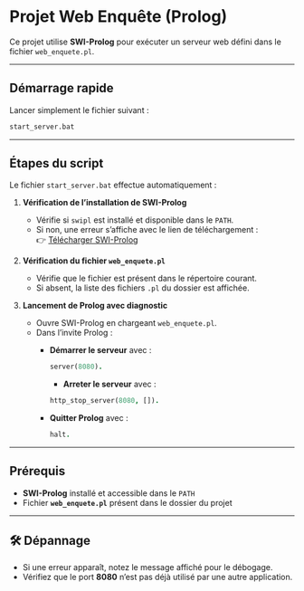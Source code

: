# Projet Web Enquête (Prolog)

Ce projet utilise **SWI-Prolog** pour exécuter un serveur web défini dans le fichier `web_enquete.pl`.  

---

## Démarrage rapide

Lancer simplement le fichier suivant :  

```bash
start_server.bat
```

---

## Étapes du script

Le fichier `start_server.bat` effectue automatiquement :  

1. **Vérification de l’installation de SWI-Prolog**
   - Vérifie si `swipl` est installé et disponible dans le `PATH`.
   - Si non, une erreur s’affiche avec le lien de téléchargement :  
     👉 [Télécharger SWI-Prolog](https://www.swi-prolog.org/)

2. **Vérification du fichier `web_enquete.pl`**
   - Vérifie que le fichier est présent dans le répertoire courant.
   - Si absent, la liste des fichiers `.pl` du dossier est affichée.

3. **Lancement de Prolog avec diagnostic**
   - Ouvre SWI-Prolog en chargeant `web_enquete.pl`.
   - Dans l’invite Prolog :  
     - **Démarrer le serveur** avec :  
       ```prolog
       server(8080).
       ```  
       - **Arreter le serveur** avec :  
       ```prolog
       http_stop_server(8080, []).
       ```  

     - **Quitter Prolog** avec :  
       ```prolog
       halt.
       ```

---

## Prérequis

- **SWI-Prolog** installé et accessible dans le `PATH`  
- Fichier **`web_enquete.pl`** présent dans le dossier du projet  

---

## 🛠 Dépannage

- Si une erreur apparaît, notez le message affiché pour le débogage.  
- Vérifiez que le port **8080** n’est pas déjà utilisé par une autre application.  
